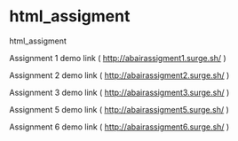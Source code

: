 # html_assigment
 html_assigment
 
 
 Assignment 1 demo link ( http://abairassigment1.surge.sh/ )
 
 Assignment 2 demo link ( http://abairassigment2.surge.sh/ )
 
 Assignment 3 demo link ( http://abairassigment3.surge.sh/ )
 
 Assignment 5 demo link ( http://abairassigment5.surge.sh/ )
 
 Assignment 6 demo link ( http://abairassigment6.surge.sh/ )
